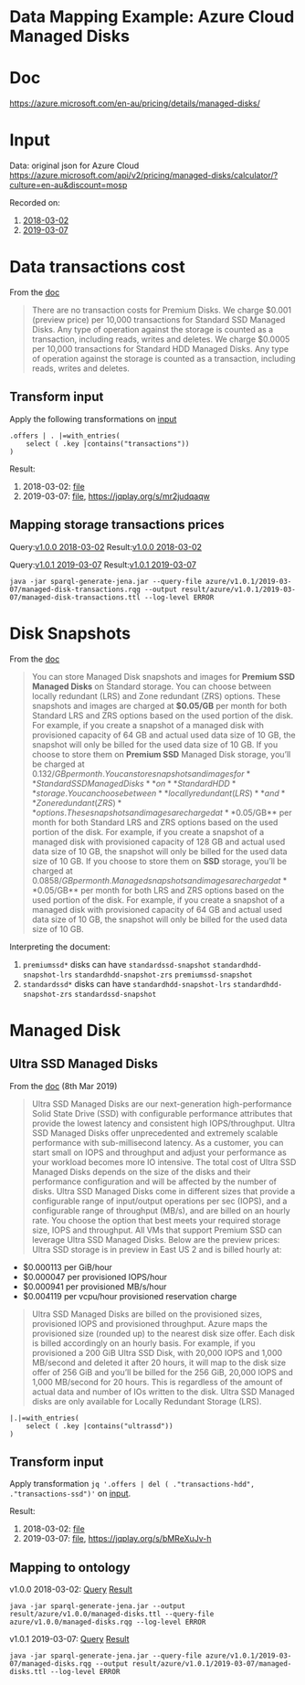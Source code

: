 # Data Mapping Example: Azure Cloud Managed Disks
# Doc
https://azure.microsoft.com/en-au/pricing/details/managed-disks/

# Input
Data: original json for Azure Cloud
https://azure.microsoft.com/api/v2/pricing/managed-disks/calculator/?culture=en-au&discount=mosp

Recorded on:
1. [2018-03-02](../data/azure/2018-03-02/managed-disks.json)
2. [2019-03-07](../data/azure/2019-03-07/managed-disks.json)

# Data transactions cost
From the [doc](#doc)
>There are no transaction costs for Premium Disks.
>We charge $0.001 (preview price) per 10,000 transactions for Standard SSD Managed Disks. Any type of operation against the storage is counted as a transaction, including reads, writes and deletes.
>We charge $0.0005 per 10,000 transactions for Standard HDD Managed Disks. Any type of operation against the storage is counted as a transaction, including reads, writes and deletes.

## Transform input
Apply the following transformations on [input](#input)
```
.offers | . |=with_entries(
    select ( .key |contains("transactions"))
)
```
Result:
1. 2018-03-02: [file](../jq/azure/2018-03-02/managed-disk-transactions.json)
2. 2019-03-07: [file](../jq/azure/2019-03-07/managed-disk-transactions.json), https://jqplay.org/s/mr2judqaqw

## Mapping storage transactions prices
Query:[v1.0.0 2018-03-02](../sparql-generate/azure/v1.0.0/managed-disk-transactions.rqg)
Result:[v1.0.0 2018-03-02](../sparql-generate/result/azure/v1.0.0/managed-disk-transactions.ttl)

Query:[v1.0.1 2019-03-07](../sparql-generate/azure/v1.0.1/2019-03-07/managed-disk-transactions.rqg)
Result:[v1.0.1 2019-03-07](../sparql-generate/result/azure/v1.0.1/2019-03-07/managed-disk-transactions.ttl)
```
java -jar sparql-generate-jena.jar --query-file azure/v1.0.1/2019-03-07/managed-disk-transactions.rqg --output result/azure/v1.0.1/2019-03-07/managed-disk-transactions.ttl --log-level ERROR
```

# Disk Snapshots
From the [doc](#doc)
>You can store Managed Disk snapshots and images for **Premium SSD Managed Disks** on Standard storage. You can choose between locally redundant (LRS) and Zone redundant (ZRS) options. These snapshots and images are charged at **$0.05/GB** per month for both Standard LRS and ZRS options based on the used portion of the disk. For example, if you create a snapshot of a managed disk with provisioned capacity of 64 GB and actual used data size of 10 GB, the snapshot will only be billed for the used data size of 10 GB. If you choose to store them on **Premium SSD** Managed Disk storage, you’ll be charged at $0.132/GB per month.
>You can store snapshots and images for **Standard SSD Managed Disks** on **Standard HDD** storage. You can choose between **locally redundant (LRS)** and **Zone redundant (ZRS)** options. These snapshots and images are charged at **$0.05/GB** per month for both Standard LRS and ZRS options based on the used portion of the disk. For example, if you create a snapshot of a managed disk with provisioned capacity of 128 GB and actual used data size of 10 GB, the snapshot will only be billed for the used data size of 10 GB. If you choose to store them on **SSD** storage, you’ll be charged at $0.0858/GB per month.
>Managed snapshots and images are charged at **$0.05/GB** per month for both LRS and ZRS options based on the used portion of the disk. For example, if you create a snapshot of a managed disk with provisioned capacity of 64 GB and actual used data size of 10 GB, the snapshot will only be billed for the used data size of 10 GB.

Interpreting the document:
1. `premiumssd*` disks can have
   `standardssd-snapshot` `standardhdd-snapshot-lrs` `standardhdd-snapshot-zrs` `premiumssd-snapshot`
2. `standardssd*` disks can have
   `standardhdd-snapshot-lrs` `standardhdd-snapshot-zrs` `standardssd-snapshot`

# Managed Disk
## Ultra SSD Managed Disks 
From the [doc](#doc) (8th Mar 2019)
>Ultra SSD Managed Disks are our next-generation high-performance Solid State Drive (SSD) with configurable performance attributes that provide the lowest latency and consistent high IOPS/throughput. Ultra SSD Managed Disks offer unprecedented and extremely scalable performance with sub-millisecond latency. As a customer, you can start small on IOPS and throughput and adjust your performance as your workload becomes more IO intensive.
>The total cost of Ultra SSD Managed Disks depends on the size of the disks and their performance configuration and will be affected by the number of disks.
>Ultra SSD Managed Disks come in different sizes that provide a configurable range of input/output operations per sec (IOPS), and a configurable range of throughput (MB/s), and are billed on an hourly rate. You choose the option that best meets your required storage size, IOPS and throughput. All VMs that support Premium SSD can leverage Ultra SSD Managed Disks.
>Below are the preview prices: Ultra SSD storage is in preview in East US 2 and is billed hourly at:
* $0.000113 per GiB/hour
* $0.000047 per provisioned IOPS/hour
* $0.000941 per provisioned MB/s/hour
* $0.004119 per vcpu/hour provisioned reservation charge 
>Ultra SSD Managed Disks are billed on the provisioned sizes, provisioned IOPS and provisioned throughput. Azure maps the provisioned size (rounded up) to the nearest disk size offer. Each disk is billed accordingly on an hourly basis. For example, if you provisioned a 200 GiB Ultra SSD Disk, with 20,000 IOPS and 1,000 MB/second and deleted it after 20 hours, it will map to the disk size offer of 256 GiB and you’ll be billed for the 256 GiB, 20,000 IOPS and 1,000 MB/second for 20 hours. This is regardless of the amount of actual data and number of IOs written to the disk.
>Ultra SSD Managed disks are only available for Locally Redundant Storage (LRS). 

```jq
|.|=with_entries(
    select ( .key |contains("ultrassd"))
)
```
## Transform input
Apply transformation `jq '.offers | del ( ."transactions-hdd", ."transactions-ssd")'`
on [input](#input).

Result:
1. 2018-03-02: [file](../jq/azure/2018-03-02/managed-disks.json)
2. 2019-03-07: [file](../jq/azure/2019-03-07/managed-disks.json), https://jqplay.org/s/bMReXuJv-h

## Mapping to ontology
v1.0.0 2018-03-02:
[Query](../sparql-generate/azure/v1.0.0/managed-disks.rqg)
[Result](../sparql-generate/result/azure/v1.0.0/managed-disks.ttl)
```
java -jar sparql-generate-jena.jar --output result/azure/v1.0.0/managed-disks.ttl --query-file azure/v1.0.0/managed-disks.rqg --log-level ERROR
```

v1.0.1 2019-03-07:
[Query](../sparql-generate/azure/v1.0.1/2019-03-07/managed-disks.rqg)
[Result](../sparql-generate/result/azure/v1.0.1/2019-03-07/managed-disks.ttl)
```
java -jar sparql-generate-jena.jar --query-file azure/v1.0.1/2019-03-07/managed-disks.rqg --output result/azure/v1.0.1/2019-03-07/managed-disks.ttl --log-level ERROR
```
